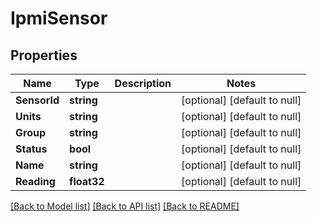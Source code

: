 # IpmiSensor

## Properties
Name | Type | Description | Notes
------------ | ------------- | ------------- | -------------
**SensorId** | **string** |  | [optional] [default to null]
**Units** | **string** |  | [optional] [default to null]
**Group** | **string** |  | [optional] [default to null]
**Status** | **bool** |  | [optional] [default to null]
**Name** | **string** |  | [optional] [default to null]
**Reading** | **float32** |  | [optional] [default to null]

[[Back to Model list]](../README.md#documentation-for-models) [[Back to API list]](../README.md#documentation-for-api-endpoints) [[Back to README]](../README.md)


